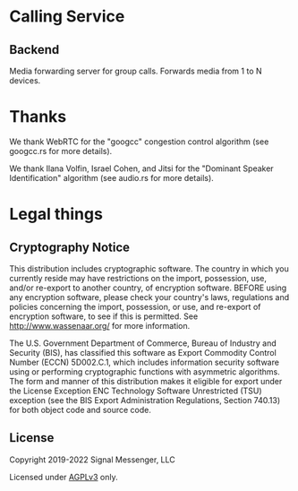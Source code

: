 # Calling Service

## Backend

Media forwarding server for group calls. Forwards media from 1 to N devices.

# Thanks

We thank WebRTC for the "googcc" congestion control algorithm (see googcc.rs for more details).

We thank Ilana Volfin, Israel Cohen, and Jitsi for the "Dominant Speaker Identification" algorithm (see audio.rs for more details).

# Legal things
## Cryptography Notice

This distribution includes cryptographic software. The country in which you currently reside may have restrictions on the import, possession, use, and/or re-export to another country, of encryption software. BEFORE using any encryption software, please check your country's laws, regulations and policies concerning the import, possession, or use, and re-export of encryption software, to see if this is permitted.  See <http://www.wassenaar.org/> for more information.

The U.S. Government Department of Commerce, Bureau of Industry and Security (BIS), has classified this software as Export Commodity Control Number (ECCN) 5D002.C.1, which includes information security software using or performing cryptographic functions with asymmetric algorithms. The form and manner of this distribution makes it eligible for export under the License Exception ENC Technology Software Unrestricted (TSU) exception (see the BIS Export Administration Regulations, Section 740.13) for both object code and source code.

## License

Copyright 2019-2022 Signal Messenger, LLC<br/>

Licensed under [AGPLv3](https://www.gnu.org/licenses/agpl-3.0.html) only.

